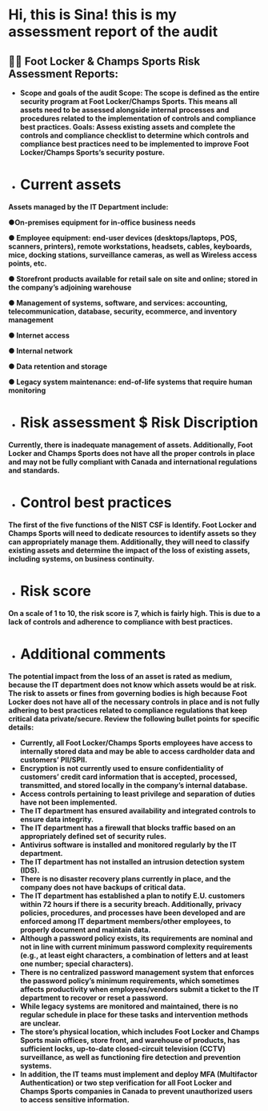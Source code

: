 <h1>Hi, this is Sina! this is my assessment report of the audit

<h2>👨‍💻 Foot Locker & Champs Sports Risk Assessment Reports:</h2>

- <b>Scope and goals of the audit
Scope: The scope is defined as the entire security program at Foot Locker/Champs Sports. This means all assets need to be assessed alongside internal processes and procedures related to the implementation of controls and compliance best practices.
Goals: Assess existing assets and complete the controls and compliance checklist to determine which controls and compliance best practices need to be implemented to improve Foot Locker/Champs Sports’s security posture.

- <h1>Current assets
Assets managed by the IT Department include: 

<b>●On-premises equipment for in-office business needs  

●	Employee equipment: end-user devices (desktops/laptops, POS, scanners, printers), remote workstations, headsets, cables, keyboards, mice, docking stations, surveillance cameras, as well as Wireless access points, etc.

●	Storefront products available for retail sale on site and online; stored in the company’s adjoining warehouse

●	Management of systems, software, and services: accounting, telecommunication, database, security, ecommerce, and inventory management

●	Internet access

●	Internal network

●	Data retention and storage

●	Legacy system maintenance: end-of-life systems that require human monitoring 

- <h1>Risk assessment $ Risk Discription
Currently, there is inadequate management of assets. Additionally, Foot Locker and Champs Sports does not have all the proper controls in place and may not be fully compliant with Canada and international regulations and standards. 

- <h1>Control best practices
The first of the five functions of the NIST CSF is Identify. Foot Locker and Champs Sports will need to dedicate resources to identify assets so they can appropriately manage them. Additionally, they will need to classify existing assets and determine the impact of the loss of existing assets, including systems, on business continuity.

- <h1>Risk score
On a scale of 1 to 10, the risk score is 7, which is fairly high. This is due to a lack of controls and adherence to compliance with best practices.

- <h1>Additional comments
The potential impact from the loss of an asset is rated as medium, because the IT department does not know which assets would be at risk. The risk to assets or fines from governing bodies is high because Foot Locker does not have all of the necessary controls in place and is not fully adhering to best practices related to compliance regulations that keep critical data private/secure. Review the following bullet points for specific details:

- <b>Currently, all Foot Locker/Champs Sports employees have access to internally stored data and may be able to access cardholder data and customers’ PII/SPII.
- <b>Encryption is not currently used to ensure confidentiality of customers’ credit card information that is accepted, processed, transmitted, and stored locally in the company’s internal database. 
- <b>Access controls pertaining to least privilege and separation of duties have not been implemented.
- <b>The IT department has ensured availability and integrated controls to ensure data integrity.
- <b>The IT department has a firewall that blocks traffic based on an appropriately defined set of security rules.
- <b>Antivirus software is installed and monitored regularly by the IT department. 
- <b>The IT department has not installed an intrusion detection system (IDS).
- <b>There is no disaster recovery plans currently in place, and the company does not have backups of critical data. 
- <b>The IT department has established a plan to notify E.U. customers within 72 hours if there is a security breach. Additionally, privacy policies, procedures, and processes have been developed and are enforced among IT department members/other employees, to properly document and maintain data.
- <b>Although a password policy exists, its requirements are nominal and not in line with current minimum password complexity requirements (e.g., at least eight characters, a combination of letters and at least one number; special characters). 
- <b>There is no centralized password management system that enforces the password policy’s minimum requirements, which sometimes affects productivity when employees/vendors submit a ticket to the IT department to recover or reset a password.
- <b>While legacy systems are monitored and maintained, there is no regular schedule in place for these tasks and intervention methods are unclear.
- <b>The store’s physical location, which includes Foot Locker and Champs Sports  main offices, store front, and warehouse of products, has sufficient locks, up-to-date closed-circuit television (CCTV) surveillance, as well as functioning fire detection and prevention systems.
- <b>In addition, the IT teams must implement and deploy MFA (Multifactor Authentication) or two step verification for all Foot Locker and Champs Sports companies in Canada to prevent unauthorized users to access sensitive information.


